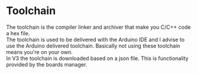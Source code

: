 Toolchain
====
The toolchain is the compiler linker and archiver that make you C/C++ code a hex file.  
The toolchain is used to be delivered with the Arduino IDE and I advise to use the Arduino delivered toolchain. Basically not using these toolchain means you're on your own.  
In V3 the toolchain is downloaded based on a json file. This is functionality provided by the boards manager.
